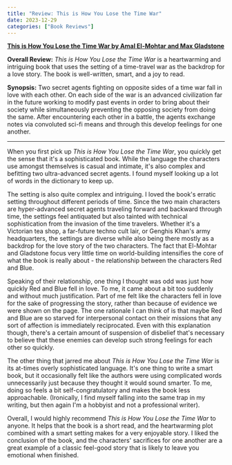 ```yaml
---
title: "Review: This is How You Lose the Time War"
date: 2023-12-29
categories: ["Book Reviews"]
---
```


**[This is How You Lose the Time War by Amal El-Mohtar and Max Gladstone](https://www.goodreads.com/book/show/43352954-this-is-how-you-lose-the-time-war)**

**Overall Review:** _This is How You Lose the Time War_ is a heartwarming and intriguing book that uses the setting of a time-travel war as the backdrop for a love story. The book is well-written, smart, and a joy to read.

**Synopsis:** Two secret agents fighting on opposite sides of a time war fall in love with each other. On each side of the war is an advanced civilization far in the future working to modify past events in order to bring about their society while simultaneously preventing the opposing society from doing the same. After encountering each other in a battle, the agents exchange notes via convoluted sci-fi means and through this develop feelings for one another.

---

When you first pick up *This is How You Lose the Time War*, you quickly get the sense that it's a sophisticated book. While the language the characters use amongst themselves is casual and intimate, it's also complex and befitting two ultra-advanced secret agents. I found myself looking up a lot of words in the dictionary to keep up.

The setting is also quite complex and intriguing. I loved the book's erratic setting throughout different periods of time. Since the two main characters are hyper-advanced secret agents traveling forward and backward through time, the settings feel antiquated but also tainted with technical sophistication from the invasion of the time travelers. Whether it's a Victorian tea shop, a far-future techno cult lair, or Genghis Khan's army headquarters, the settings are diverse while also being there mostly as a backdrop for the love story of the two characters. The fact that El-Mohtar and Gladstone focus very little time on world-building intensifies the core of what the book is really about - the relationship between the characters Red and Blue.

Speaking of their relationship, one thing I thought was odd was just how quickly Red and Blue fell in love. To me, it came about a bit too suddenly and without much justification. Part of me felt like the characters fell in love for the sake of progressing the story, rather than because of evidence we were shown on the page. The one rationale I can think of is that maybe Red and Blue are so starved for interpersonal contact on their missions that any sort of affection is immediately reciprocated. Even with this explanation though, there's a certain amount of suspension of disbelief that's necessary to believe that these enemies can develop such strong feelings for each other so quickly.

The other thing that jarred me about _This is How You Lose the Time War_ is its at-times overly sophisticated language. It's one thing to write a smart book, but it occasionally felt like the authors were using complicated words unnecessarily just because they thought it would sound smarter. To me, doing so feels a bit self-congratulatory and makes the book less approachable. (Ironically, I find myself falling into the same trap in my writing, but then again I'm a hobbyist and not a professional writer).

Overall, I would highly recommend _This is How You Lose the Time War_ to anyone. It helps that the book is a short read, and the heartwarming plot combined with a smart setting makes for a very enjoyable story. I liked the conclusion of the book, and the characters' sacrifices for one another are a great example of a classic feel-good story that is likely to leave you emotional when finished.
